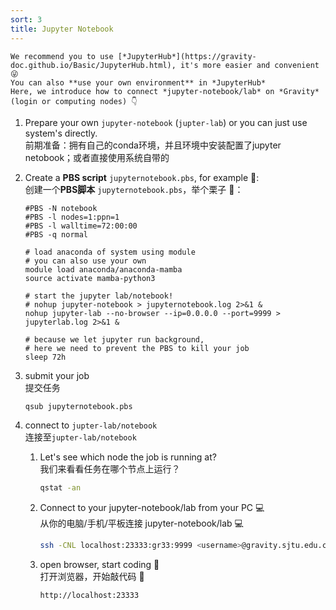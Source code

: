```yaml
---
sort: 3
title: Jupyter Notebook
---
```


```tip
We recommend you to use [*JupyterHub*](https://gravity-doc.github.io/Basic/JupyterHub.html), it's more easier and convenient 😜   
You can also **use your own environment** in *JupyterHub*   
Here, we introduce how to connect *jupyter-notebook/lab* on *Gravity* (login or computing nodes) 👇
```

1. Prepare your own `jupyter-notebook` (`jupter-lab`) or you can just use system's directly.   
   前期准备：拥有自己的conda环境，并且环境中安装配置了jupyter netobook；或者直接使用系统自带的

2. Create a **PBS script** `jupyternotebook.pbs`, for example 🌰:   
   创建一个**PBS脚本** `jupyternotebook.pbs`，举个栗子 🌰：   

   ```
   #PBS -N notebook
   #PBS -l nodes=1:ppn=1
   #PBS -l walltime=72:00:00 
   #PBS -q normal
   
   # load anaconda of system using module
   # you can also use your own
   module load anaconda/anaconda-mamba
   source activate mamba-python3
   
   # start the jupyter lab/notebook!
   # nohup jupyter-notebook > jupyternotebook.log 2>&1 &
   nohup jupyter-lab --no-browser --ip=0.0.0.0 --port=9999 > jupyterlab.log 2>&1 &
   
   # because we let jupyter run background, 
   # here we need to prevent the PBS to kill your job
   sleep 72h
   ```

3. submit your job   
   提交任务   

   ```bash
   qsub jupyternotebook.pbs
   ```

4. connect to `jupter-lab/notebook`   
   连接至`jupter-lab/notebook`    

   1. Let's see which node the job is running at?   
      我们来看看任务在哪个节点上运行？   

      ```bash
      qstat -an
      ```
      
   2. Connect to your jupyter-notebook/lab from your PC 💻   
      从你的电脑/手机/平板连接 jupyter-notebook/lab 💻   
      
      ```bash
      ssh -CNL localhost:23333:gr33:9999 <username>@gravity.sjtu.edu.cn
      ```
      
   3. open browser, start coding 🥳   
      打开浏览器，开始敲代码 🥳    
      
      ```http
      http://localhost:23333
      ```



